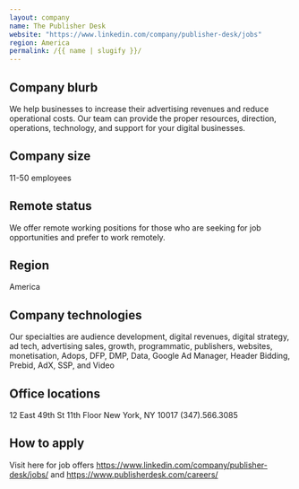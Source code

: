 ```yaml
---
layout: company
name: The Publisher Desk
website: "https://www.linkedin.com/company/publisher-desk/jobs"
region: America
permalink: /{{ name | slugify }}/
---
```


## Company blurb
We help businesses to increase their advertising revenues and reduce operational costs. Our team can provide the proper resources, direction, operations, technology, and support for your digital businesses.

## Company size
11-50 employees

## Remote status
We offer remote working positions for those who are seeking for job opportunities and prefer to work remotely.

## Region
America 

## Company technologies
Our specialties are audience development, digital revenues, digital strategy, ad tech, advertising sales, growth, programmatic, publishers, websites, monetisation, Adops, DFP, DMP, Data, Google Ad Manager, Header Bidding, Prebid, AdX, SSP, and Video

## Office locations
12 East 49th St 11th Floor New York, NY 10017 (347).566.3085

## How to apply 
Visit here for job offers https://www.linkedin.com/company/publisher-desk/jobs/ and https://www.publisherdesk.com/careers/